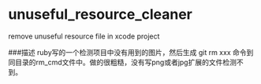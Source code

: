 unuseful_resource_cleaner
=========================

remove unuseful resource file in xcode project


###描述
ruby写的一个检测项目中没有用到的图片，然后生成 git rm xxx 命令到同目录的rm_cmd文件中。做的很粗糙，没有写png或者jpg扩展的文件检测不到。
